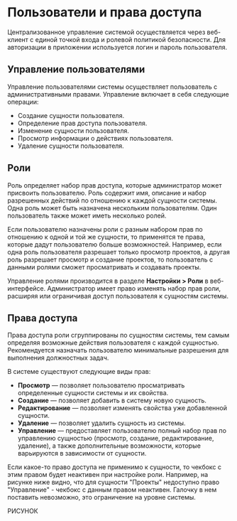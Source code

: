 # Пользователи и права доступа

Централизованное управление системой осуществляется через веб-клиент с единой точкой входа и ролевой политикой безопасности. Для авторизации в приложении используется логин и пароль пользователя.

## Управление пользователями

Управление пользователями системы осуществляет пользователь с административными правами. Управление включает в себя следующие операции:
* Создание сущности пользователя.
* Определение прав доступа пользователя.
* Изменение сущности пользователя.
* Просмотр информации о действиях пользователя.
* Удаление сущности пользователя.

## Роли

Роль определяет набор прав доступа, которые администратор может присвоить пользователю. Роль содержит имя, описание и набор разрешенных действий по отношению к каждой сущности системы. Одна роль может быть назначена нескольким пользователям. Один пользователь также может иметь несколько ролей. 

Если пользователю назначены роли с разным набором прав по отношению к одной и той же сущности, то применятся те права, которые дадут пользователю больше возможностей. Например, если одна роль пользователя разрешает только просмотр проектов, а другая роль разрешает просмотр и создание проектов, то пользователь с данными ролями сможет просматривать и создавать проекты.  

Управление ролями производится в разделе **Настройки > Роли** в веб-интерфейсе. Администратор имеет право изменять набор прав роли, расширяя или ограничивая доступ пользователя к сущностям системы.


## Права доступа
Права доступа роли сгруппированы по сущностям системы, тем самым определяя возможные действия пользователя с каждой сущностью. Рекомендуется назначать пользователю минимальные разрешения для выполнения должностных задач.

В системе существуют следующие виды прав:
* **Просмотр** — позволяет пользователю просматривать определенные сущности системы и их свойства. 
* **Создание** — позволяет добавить в систему новую сущность. 
* **Редактирование** — позволяет изменять свойства уже добавленной сущности. 
* **Удаление** — позволяет удалить сущность из системы. 
* **Управление** — предоставляет пользователю полный набор прав по управлению сущностью (просмотр, создание, редактирование, удаление), а также дополнительные возможности, которые варьируются в зависимости от сущности. 
  
Если какое-то право доступа не применимо к сущности, то чекбокс с этим правом будет неактивен при настройке роли. Например, на рисунке ниже видно, что для сущности "Проекты" недоступно право "Управление" - чекбокс с данным правом неактивен. Галочку в нем поставить невозможно, это ограничение на уровне системы.

РИСУНОК


